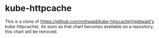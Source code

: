 # kube-httpcache

This is a clone of [https://github.com/mittwald/kube-httpcache](mittwald's kube-httpcache). As soon as that chart becomes available on a repository, this chart will be removed.

